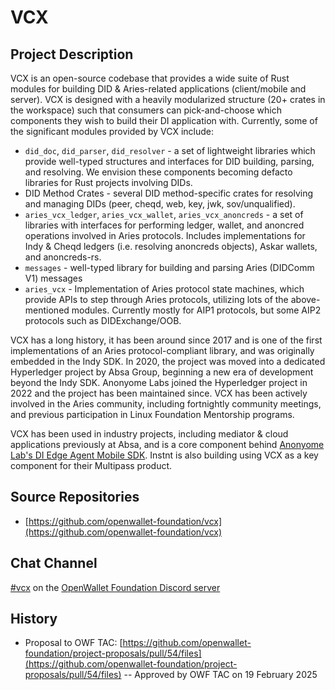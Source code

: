 # VCX

## Project Description
VCX is an open-source codebase that provides a wide suite of Rust modules for building DID & Aries-related applications (client/mobile and server). VCX is designed with a heavily modularized structure (20+ crates in the workspace) such that consumers can pick-and-choose which components they wish to build their DI application with. Currently, some of the significant modules provided by VCX include:
* `did_doc`, `did_parser`, `did_resolver` - a set of lightweight libraries which provide well-typed structures and interfaces for DID building, parsing, and resolving. We envision these components becoming defacto libraries for Rust projects involving DIDs.
* DID Method Crates - several DID method-specific crates for resolving and managing DIDs (peer, cheqd, web, key, jwk, sov/unqualified).
* `aries_vcx_ledger`, `aries_vcx_wallet`, `aries_vcx_anoncreds` - a set of libraries with interfaces for performing ledger, wallet, and anoncred operations involved in Aries protocols. Includes implementations for Indy & Cheqd ledgers (i.e. resolving anoncreds objects), Askar wallets, and anoncreds-rs.
* `messages` - well-typed library for building and parsing Aries (DIDComm V1) messages
* `aries_vcx` - Implementation of Aries protocol state machines, which provide APIs to step through Aries protocols, utilizing lots of the above-mentioned modules. Currently mostly for AIP1 protocols, but some AIP2 protocols such as DIDExchange/OOB.

VCX has a long history, it has been around since 2017 and is one of the first implementations of an Aries protocol-compliant library, and was originally embedded in the Indy SDK. In 2020, the project was moved into a dedicated Hyperledger project by Absa Group, beginning a new era of development beyond the Indy SDK. Anonyome Labs joined the Hyperledger project in 2022 and the project has been maintained since. VCX has been actively involved in the Aries community, including fortnightly community meetings, and previous participation in Linux Foundation Mentorship programs.

VCX has been used in industry projects, including mediator & cloud applications previously at Absa, and is a core component behind [Anonyome Lab's DI Edge Agent Mobile SDK](https://anonyome.com/resources/blog/aries-vcx-anonyomes-commitment-to-decentralized-identity/). Instnt is also building using VCX as a key component for their Multipass product.
## Source Repositories
- [https://github.com/openwallet-foundation/vcx](https://github.com/openwallet-foundation/vcx)
## Chat Channel
[#vcx](https://discord.com/channels/1022962884864643214/1344319756324311123) on the [OpenWallet Foundation Discord server](https://discord.gg/openwalletfoundation)
## History
- Proposal to OWF TAC: [https://github.com/openwallet-foundation/project-proposals/pull/54/files](https://github.com/openwallet-foundation/project-proposals/pull/54/files) -- Approved by OWF TAC on 19 February 2025
